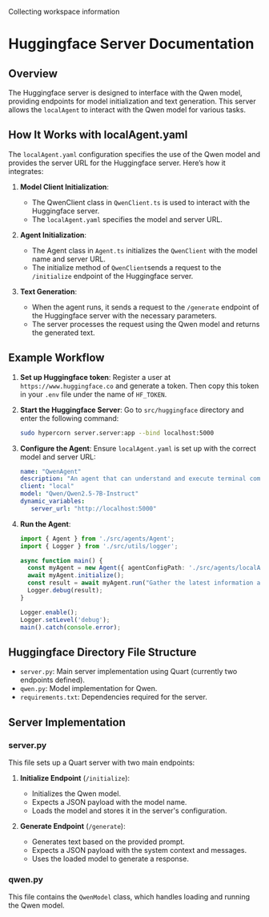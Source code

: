 Collecting workspace information

# Huggingface Server Documentation

## Overview

The Huggingface server is designed to interface with the Qwen model, providing endpoints for model initialization and text generation. This server allows the `localAgent` to interact with the Qwen model for various tasks.

## How It Works with localAgent.yaml

The `localAgent.yaml` configuration specifies the use of the Qwen model and provides the server URL for the Huggingface server. Here’s how it integrates:

1. **Model Client Initialization**:
   - The QwenClient class in `QwenClient.ts` is used to interact with the Huggingface server.
   - The `localAgent.yaml` specifies the model and server URL.

2. **Agent Initialization**:
   - The Agent class in `Agent.ts` initializes the `QwenClient` with the model name and server URL.
   - The initialize method of `QwenClient`sends a request to the `/initialize` endpoint of the Huggingface server.

3. **Text Generation**:
   - When the agent runs, it sends a request to the `/generate` endpoint of the Huggingface server with the necessary parameters.
   - The server processes the request using the Qwen model and returns the generated text.

## Example Workflow

1. **Set up Huggingface token**:
    Register a user at `https://www.huggingface.co` and generate a token. Then copy this token in your `.env` file under the name of `HF_TOKEN`.

2. **Start the Huggingface Server**:
   Go to  `src/huggingface` directory and enter the following command:
   ```sh
   sudo hypercorn server.server:app --bind localhost:5000
   ```

3. **Configure the Agent**:
   Ensure `localAgent.yaml` is set up with the correct model and server URL:
   ```yaml
   name: "QwenAgent"
   description: "An agent that can understand and execute terminal commands."
   client: "local"
   model: "Qwen/Qwen2.5-7B-Instruct"
   dynamic_variables:
      server_url: "http://localhost:5000"
   ```

4. **Run the Agent**:
   ```typescript
   import { Agent } from './src/agents/Agent';
   import { Logger } from './src/utils/logger';

   async function main() {
     const myAgent = new Agent({ agentConfigPath: './src/agents/localAgent.yaml' });
     await myAgent.initialize();
     const result = await myAgent.run("Gather the latest information about bitcoin.");
     Logger.debug(result);
   }

   Logger.enable();
   Logger.setLevel('debug');
   main().catch(console.error);
   ```

## Huggingface Directory File Structure

- `server.py`: Main server implementation using Quart (currently two endpoints defined).
- `qwen.py`: Model implementation for Qwen.
- `requirements.txt`: Dependencies required for the server.

## Server Implementation

### server.py

This file sets up a Quart server with two main endpoints:

1. **Initialize Endpoint** (`/initialize`):
   - Initializes the Qwen model.
   - Expects a JSON payload with the model name.
   - Loads the model and stores it in the server's configuration.

2. **Generate Endpoint** (`/generate`):
   - Generates text based on the provided prompt.
   - Expects a JSON payload with the system context and messages.
   - Uses the loaded model to generate a response.

### qwen.py

This file contains the `QwenModel` class, which handles loading and running the Qwen model.
